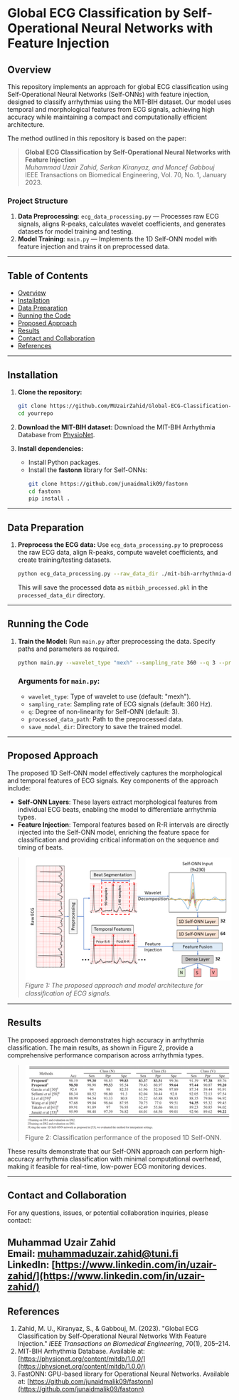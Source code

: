 # Global ECG Classification by Self-Operational Neural Networks with Feature Injection

## Overview

This repository implements an approach for global ECG classification using Self-Operational Neural Networks (Self-ONNs) with feature injection, designed to classify arrhythmias using the MIT-BIH dataset. Our model uses temporal and morphological features from ECG signals, achieving high accuracy while maintaining a compact and computationally efficient architecture.

The method outlined in this repository is based on the paper:
> **Global ECG Classification by Self-Operational Neural Networks with Feature Injection**  
> _Muhammad Uzair Zahid, Serkan Kiranyaz, and Moncef Gabbouj_  
> IEEE Transactions on Biomedical Engineering, Vol. 70, No. 1, January 2023.

### Project Structure
1. **Data Preprocessing**: `ecg_data_processing.py` — Processes raw ECG signals, aligns R-peaks, calculates wavelet coefficients, and generates datasets for model training and testing.
2. **Model Training**: `main.py` — Implements the 1D Self-ONN model with feature injection and trains it on preprocessed data.

---

## Table of Contents
- [Overview](#overview)
- [Installation](#installation)
- [Data Preparation](#data-preparation)
- [Running the Code](#running-the-code)
- [Proposed Approach](#proposed-approach)
- [Results](#results)
- [Contact and Collaboration](#contact-and-collaboration)
- [References](#references)

---

## Installation

1. **Clone the repository:**
   ```bash
   git clone https://github.com/MUzairZahid/Global-ECG-Classification-by-Self-Operational-Neural-Networks-With-Feature-Injection.git
   cd yourrepo
   ```

2. **Download the MIT-BIH dataset:**
   Download the MIT-BIH Arrhythmia Database from [PhysioNet](https://physionet.org/content/mitdb/1.0.0/).

3. **Install dependencies:**
   - Install Python packages.
   - Install the **fastonn** library for Self-ONNs:
     ```bash
     git clone https://github.com/junaidmalik09/fastonn
     cd fastonn
     pip install .
     ```

---

## Data Preparation

1. **Preprocess the ECG data:**
   Use `ecg_data_processing.py` to preprocess the raw ECG data, align R-peaks, compute wavelet coefficients, and create training/testing datasets.

   ```bash
   python ecg_data_processing.py --raw_data_dir ./mit-bih-arrhythmia-database-1.0.0 --processed_data_dir ./MITBIH_data_processed
   ```

   This will save the processed data as `mitbih_processed.pkl` in the `processed_data_dir` directory.

---

## Running the Code

1. **Train the Model:**
   Run `main.py` after preprocessing the data. Specify paths and parameters as required.
   ```bash
   python main.py --wavelet_type "mexh" --sampling_rate 360 --q 3 --processed_data_path ./MITBIH_data_processed/mitbih_processed.pkl --save_model_dir ./saved_models
   ```

   ### Arguments for `main.py`:
   - `wavelet_type`: Type of wavelet to use (default: "mexh").
   - `sampling_rate`: Sampling rate of ECG signals (default: 360 Hz).
   - `q`: Degree of non-linearity for Self-ONN (default: 3).
   - `processed_data_path`: Path to the preprocessed data.
   - `save_model_dir`: Directory to save the trained model.

---

## Proposed Approach

The proposed 1D Self-ONN model effectively captures the morphological and temporal features of ECG signals. Key components of the approach include:

- **Self-ONN Layers**: These layers extract morphological features from individual ECG beats, enabling the model to differentiate arrhythmia types.
- **Feature Injection**: Temporal features based on R-R intervals are directly injected into the Self-ONN model, enriching the feature space for classification and providing critical information on the sequence and timing of beats.

> ![Figure 1: Proposed Approach.](figures/proposed_approach.png) 
> *Figure 1: The proposed approach and model architecture for classiﬁcation of ECG signals.*

---

## Results

The proposed approach demonstrates high accuracy in arrhythmia classification. The main results, as shown in Figure 2, provide a comprehensive performance comparison across arrhythmia types.

> ![Figure 2: Classification Performance](figures/results.png)
> Figure 2: Classification performance of the proposed 1D Self-ONN.

These results demonstrate that our Self-ONN approach can perform high-accuracy arrhythmia classification with minimal computational overhead, making it feasible for real-time, low-power ECG monitoring devices.

---

## Contact and Collaboration

For any questions, issues, or potential collaboration inquiries, please contact:

**Muhammad Uzair Zahid**  
Email: [muhammaduzair.zahid@tuni.fi](mailto:muhammaduzair.zahid@tuni.fi)  
LinkedIn: [https://www.linkedin.com/in/uzair-zahid/](https://www.linkedin.com/in/uzair-zahid/)
---


## References

1. Zahid, M. U., Kiranyaz, S., & Gabbouj, M. (2023). "Global ECG Classification by Self-Operational Neural Networks With Feature Injection." *IEEE Transactions on Biomedical Engineering*, 70(1), 205–214.
2. MIT-BIH Arrhythmia Database. Available at: [https://physionet.org/content/mitdb/1.0.0/](https://physionet.org/content/mitdb/1.0.0/)
3. FastONN: GPU-based library for Operational Neural Networks. Available at: [https://github.com/junaidmalik09/fastonn](https://github.com/junaidmalik09/fastonn)
